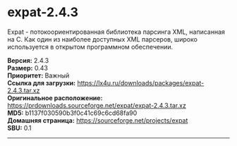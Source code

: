 # expat-2.4.3

Expat - потокоориентированная библиотека парсинга XML, написанная на C. Как один из наиболее доступных XML парсеров, широко используется в открытом программном обеспечении.

**Версия:** 2.4.3
<br />
**Размер:** 0.43
<br />
**Приоритет:** Важный
<br />
**Ссылка для загрузки:** https://lx4u.ru/downloads/packages/expat-2.4.3.tar.xz
<br />
**Оригинальное расположение:** https://prdownloads.sourceforge.net/expat/expat-2.4.3.tar.xz
<br />
**MD5:** b1137f030590b3f0c41c69c6cd68fa90
<br />
**Домашняя страница:** https://sourceforge.net/projects/expat
        <br />
**SBU:** 0.1

***
            